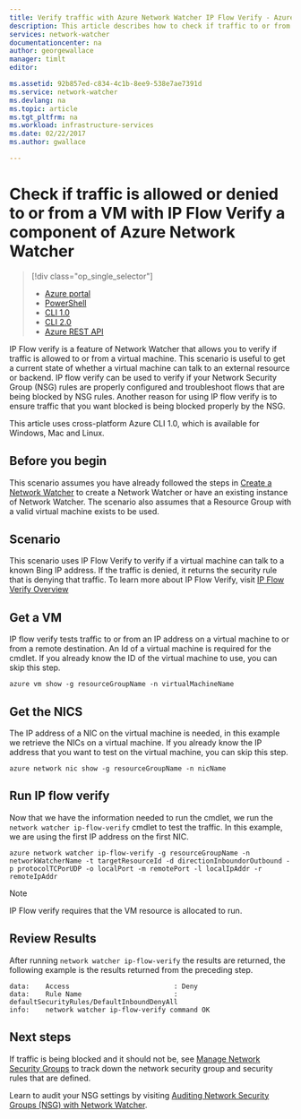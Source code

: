 ```yaml
---
title: Verify traffic with Azure Network Watcher IP Flow Verify - Azure CLI | Microsoft Docs
description: This article describes how to check if traffic to or from a virtual machine is allowed or denied using Azure CLI
services: network-watcher
documentationcenter: na
author: georgewallace
manager: timlt
editor:

ms.assetid: 92b857ed-c834-4c1b-8ee9-538e7ae7391d
ms.service: network-watcher
ms.devlang: na
ms.topic: article
ms.tgt_pltfrm: na
ms.workload: infrastructure-services
ms.date: 02/22/2017
ms.author: gwallace

---
```

# Check if traffic is allowed or denied to or from a VM with IP Flow Verify a component of Azure Network Watcher

> [!div class="op_single_selector"]
> - [Azure portal](network-watcher-check-ip-flow-verify-portal.md)
> - [PowerShell](network-watcher-check-ip-flow-verify-powershell.md)
> - [CLI 1.0](network-watcher-check-ip-flow-verify-cli-nodejs.md)
> - [CLI 2.0](network-watcher-check-ip-flow-verify-cli.md)
> - [Azure REST API](network-watcher-check-ip-flow-verify-rest.md)


IP Flow verify is a feature of Network Watcher that allows you to verify if traffic is allowed to or from a virtual machine. This scenario is useful to get a current state of whether a virtual machine can talk to an external resource or backend. IP flow verify can be used to verify if your Network Security Group (NSG) rules are properly configured and troubleshoot flows that are being blocked by NSG rules. Another reason for using IP flow verify is to ensure traffic that you want blocked is being blocked properly by the NSG.

This article uses cross-platform Azure CLI 1.0, which is available for Windows, Mac and Linux.

## Before you begin

This scenario assumes you have already followed the steps in [Create a Network Watcher](network-watcher-create.md) to create a Network Watcher or have an existing instance of Network Watcher. The scenario also assumes that a Resource Group with a valid virtual machine exists to be used.

## Scenario

This scenario uses IP Flow Verify to verify if a virtual machine can talk to a known Bing IP address. If the traffic is denied, it returns the security rule that is denying that traffic. To learn more about IP Flow Verify, visit [IP Flow Verify Overview](network-watcher-ip-flow-verify-overview.md)


## Get a VM

IP flow verify tests traffic to or from an IP address on a virtual machine to or from a remote destination. An Id of a virtual machine is required for the cmdlet. If you already know the ID of the virtual machine to use, you can skip this step.

```
azure vm show -g resourceGroupName -n virtualMachineName
```

## Get the NICS

The IP address of a NIC on the virtual machine is needed, in this example we retrieve the NICs on a virtual machine. If you already know the IP address that you want to test on the virtual machine, you can skip this step.

```
azure network nic show -g resourceGroupName -n nicName
```

## Run IP flow verify

Now that we have the information needed to run the cmdlet, we run the `network watcher ip-flow-verify` cmdlet to test the traffic. In this example, we are using the first IP address on the first NIC.

```
azure network watcher ip-flow-verify -g resourceGroupName -n networkWatcherName -t targetResourceId -d directionInboundorOutbound -p protocolTCPorUDP -o localPort -m remotePort -l localIpAddr -r remoteIpAddr
```

> [!NOTE]
> IP Flow verify requires that the VM resource is allocated to run.

## Review Results

After running `network watcher ip-flow-verify` the results are returned, the following example is the results returned from the preceding step.

```
data:    Access                          : Deny
data:    Rule Name                       : defaultSecurityRules/DefaultInboundDenyAll
info:    network watcher ip-flow-verify command OK
```

## Next steps

If traffic is being blocked and it should not be, see [Manage Network Security Groups](../virtual-network/virtual-network-manage-nsg-arm-portal.md) to track down the network security group and security rules that are defined.

Learn to audit your NSG settings by visiting [Auditing Network Security Groups (NSG) with Network Watcher](network-watcher-nsg-auditing-powershell.md).

[1]: ./media/network-watcher-check-ip-flow-verify-portal/figure1.png
[2]: ./media/network-watcher-check-ip-flow-verify-portal/figure2.png
